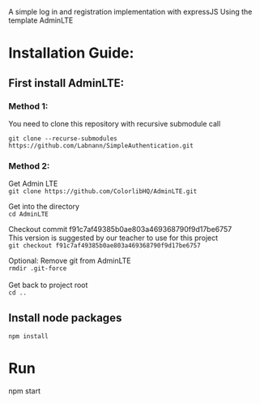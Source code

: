 A simple log in and registration implementation with expressJS
Using the template AdminLTE

# Installation Guide:

## First install AdminLTE: 
### Method 1:
You need to clone this repository with recursive submodule call <br>

`git clone --recurse-submodules https://github.com/Labnann/SimpleAuthentication.git`

### Method 2:
Get Admin LTE<br>
`git clone https://github.com/ColorlibHQ/AdminLTE.git` 

Get into the directory<br>
`cd AdminLTE`

Checkout commit f91c7af49385b0ae803a469368790f9d17be6757<br>
This version is suggested by our teacher to use for this project <br>
`git checkout f91c7af49385b0ae803a469368790f9d17be6757`

Optional: Remove git from AdminLTE<br>
`rmdir .git-force`
<br>
<br>
Get back to project root<br>
`cd ..`

## Install node packages
 `npm install`

# Run
npm start


